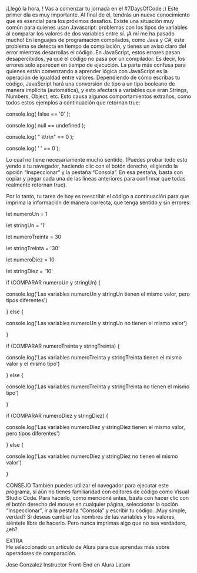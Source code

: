 ¡Llegó la hora, ! Vas a comenzar tu jornada en el #7DaysOfCode ;)
Este primer día es muy importante. Al final de él, tendrás un nuevo conocimiento que es esencial para los próximos desafíos.
Existe una situación muy común para quienes usan Javascript: problemas con los tipos de variables al comparar los valores de dos variables entre sí. ¡A mí me ha pasado mucho!
En lenguajes de programación compilados, como Java y C#, este problema se detecta en tiempo de compilación, y tienes un aviso claro del error mientras desarrollas el código.
En JavaScript, estos errores pasan desapercibidos, ya que el código no pasa por un compilador. Es decir, los errores solo aparecen en tiempo de ejecución.
La parte más confusa para quienes están comenzando a aprender lógica con JavaScript es la operación de igualdad entre valores. Dependiendo de cómo escribas tu código, JavaScript hará una conversión de tipo a un tipo booleano de manera implícita (automática), y esto afectará a variables que eran Strings, Numbers, Object, etc.
Esto causa algunos comportamientos extraños, como todos estos ejemplos a continuación que retornan true:

console.log( false == '0' );

console.log( null == undefined );

console.log( " \t\r\n" == 0 );

console.log( ' ' == 0 );

Lo cual no tiene necesariamente mucho sentido.
(Puedes probar todo esto yendo a tu navegador, haciendo clic con el botón derecho, eligiendo la opción “Inspeccionar” y la pestaña “Consola”. En esa pestaña, basta con copiar y pegar cada una de las líneas anteriores para confirmar que todas realmente retornan true).

Por lo tanto, tu tarea de hoy es reescribir el código a continuación para que imprima la información de manera correcta, que tenga sentido y sin errores:

let numeroUn = 1

let stringUn = '1'

let numeroTreinta = 30

let stringTreinta = '30'

let numeroDiez = 10

let stringDiez = '10'


if (COMPARAR numeroUn y stringUn) {

  console.log('Las variables numeroUn y stringUn tienen el mismo valor, pero tipos diferentes')

} else {

  console.log('Las variables numeroUn y stringUn no tienen el mismo valor')

}


if (COMPARAR numeroTreinta y stringTreinta) {

  console.log('Las variables numeroTreinta y stringTreinta tienen el mismo valor y el mismo tipo')

} else {

  console.log('Las variables numeroTreinta y stringTreinta no tienen el mismo tipo')

}


if (COMPARAR numeroDiez y stringDiez) {

  console.log('Las variables numeroDiez y stringDiez tienen el mismo valor, pero tipos diferentes')

} else {

  console.log('Las variables numeroDiez y stringDiez no tienen el mismo valor')

}

CONSEJO
También puedes utilizar el navegador para ejecutar este programa, si aún no tienes familiaridad con editores de código como Visual Studio Code.
Para hacerlo, como mencioné antes, basta con hacer clic con el botón derecho del mouse en cualquier página, seleccionar la opción “Inspeccionar”, ir a la pestaña “Consola” y escribir tu código. ¡Muy simple, verdad?
Si deseas cambiar los nombres de las variables y los valores, siéntete libre de hacerlo. Pero nunca imprimas algo que no sea verdadero, ¿eh?

EXTRA  
He seleccionado un artículo de Alura para que aprendas más sobre operadores de comparación.

Jose Gonzalez
Instructor Front-End en Alura Latam
